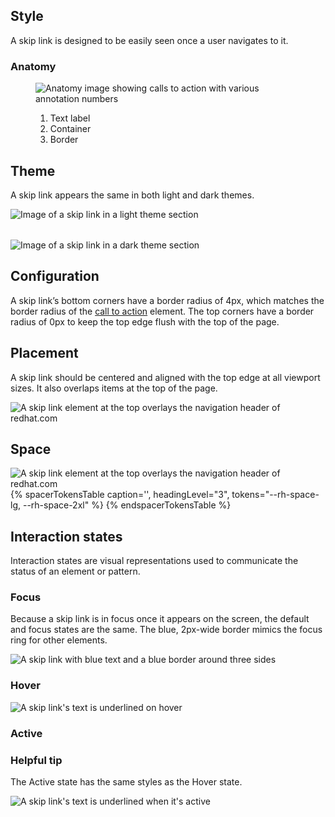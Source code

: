 <style>
  .grid {
    display: grid;
    grid-template-columns: 1fr;
    gap: var(--rh-space-2xl, 32px);
  }

  @container (min-width: 567px) {
    .grid {
      grid-template-columns: 1fr 1fr;
    }
  }
</style>

## Style

A skip link is designed to be easily seen once a user navigates to it.


###  Anatomy

<figure>
  <uxdot-example width-adjustment="264px">
    <img src="../skip-link-anatomy.svg" alt="Anatomy image showing calls to action with various annotation numbers">
  </uxdot-example>
  <figcaption>
    <ol>
      <li>Text label</li>
      <li>Container</li>
      <li>Border</li>
    </ol>
  </figcaption>
</figure>


## Theme

A skip link appears the same in both light and dark themes.

<div class="grid">
  <uxdot-example width-adjustment="220px">
    <img src="../skip-link.svg" alt="Image of a skip link in a light theme section">
  </uxdot-example>

  <uxdot-example width-adjustment="220px" color-palette="darkest">
    <img src="../skip-link.svg" alt="Image of a skip link in a dark theme section">
  </uxdot-example>
</div>


## Configuration

A skip link’s bottom corners have a border radius of 4px, which matches the border radius of the <a href="/elements/call-to-action/">call to action</a> element. The top corners have a border radius of 0px to keep the top edge flush with the top of the page.


## Placement

A skip link should be centered and aligned with the top edge at all viewport sizes. It also overlaps items at the top of the page.

<uxdot-example width-adjustment="1000px" variant="full" no-border alignment="left">
  <img src="../skip-link-placement.png" alt="A skip link element at the top overlays the navigation header of redhat.com">
</uxdot-example>


## Space

<uxdot-example width-adjustment="220px">
  <img src="../skip-link-spacing.svg" alt="A skip link element at the top overlays the navigation header of redhat.com">
</uxdot-example>


<rh-table>
{% spacerTokensTable 
    caption='',
    headingLevel="3",
    tokens="--rh-space-lg, --rh-space-2xl" %}
{% endspacerTokensTable %}
</rh-table>


## Interaction states

Interaction states are visual representations used to communicate the status of an element or pattern.

### Focus

Because a skip link is in focus once it appears on the screen, the default and focus states are the same. The blue, 2px-wide border mimics the focus ring for other elements.

<uxdot-example width-adjustment="220px">
  <img src="../skip-link-focus.svg" alt="A skip link with blue text and a blue border around three sides">
</uxdot-example>


### Hover

<uxdot-example width-adjustment="220px">
  <img src="../skip-link-hover-and-active.svg" alt="A skip link's text is underlined on hover">
</uxdot-example>


### Active

<rh-alert state="info">
  <h3 slot="header">Helpful tip</h3>
  <p>The Active state has the same styles as the Hover state.</p>
</rh-alert>

<uxdot-example width-adjustment="220px">
  <img src="../skip-link-hover-and-active.svg" alt="A skip link's text is underlined when it's active">
</uxdot-example
